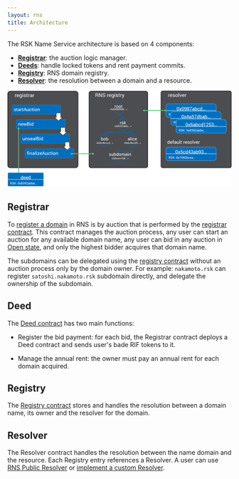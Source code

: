 ```yaml
---
layout: rns
title: Architecture
---
```


The RSK Name Service architecture is based on 4 components:
- [**Registrar**](#registrar): the auction logic manager.
- [**Deeds**](#deed): handle locked tokens and rent payment commits.
- [**Registry**](#registry): RNS domain registry.
- [**Resolver**](#resolver): the resolution between a domain and a resource.

![Architecture](/img/structure.png)

## Registrar

To [register a domain](/Operation/Register-a-name) in RNS is by auction that is performed by the [registrar contract](/Architecture/Registrar). This contract manages the auction process, any user can start an auction for any available domain name, any user can bid in any auction in [Open state](/Architecture/Registrar/#states), and only the highest bidder acquires that domain name.

The subdomains can be delegated using the [registry contract](/Architecture/Registry) without an auction process only by the domain owner. For example: `nakamoto.rsk` can register `satoshi.nakamoto.rsk` subdomain directly, and delegate the ownership of the subdomain.

## Deed

The [Deed contract](/Architecture/Deed) has two main functions:
- Register the bid payment: for each bid, the Registrar contract deploys a Deed contract and sends user's bade RIF tokens to it.

- Manage the annual rent: the owner must pay an annual rent for each domain acquired.

## Registry

The [Registry contract](/Architecture/Registry) stores and handles the resolution between a domain name, its owner and the resolver for the domain.

## Resolver

The Resolver contract handles the resolution between the name domain and the resource. Each Registry entry references a Resolver. A user can use [RNS Public Resolver](/Architecture/Resolver) or [implement a custom Resolver](/Operation/Resolve-a-name/).

